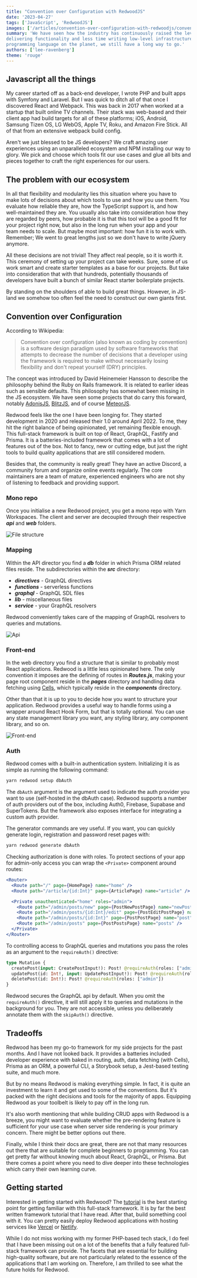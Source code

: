```yaml
---
title: "Convention over Configuration with RedwoodJS"
date: '2023-04-27'
tags: ['JavaScript', 'RedwoodJS']
images: ['/articles/convention-over-configuration-with-redwoodjs/convention-over-configuration-with-redwoodjs.jpg']
summary: 'We have seen how the industry has continuously raised the level of abstraction to allow developers to spend more time
delivering functionality and less time writing low-level infrastructure. Even though JavaScript is the most versatile
programming language on the planet, we still have a long way to go.'
authors: ['lee-ravenberg']
theme: 'rouge'
---
```


## Javascript all the things

My career started off as a back-end developer, I wrote PHP and built apps with Symfony and Laravel.
But I was quick to ditch all of that once I discovered React and Webpack. This was back in 2017 when worked at a startup
that built online TV channels. Their stack was web-based and their client app had build targets for all of these
platforms; iOS, Android, Samsung Tizen OS, LG WebOS, Apple TV, Roku, and Amazon Fire Stick. All of that from an
extensive webpack build config.

Aren't we just blessed to be JS developers? We craft amazing user experiences using an unparalleled ecosystem and NPM
installing our way to glory. We pick and choose which tools fit our use cases and glue all bits and pieces together to
craft the right experiences for our users.

## The problem with our ecosystem

In all that flexibility and modularity lies this situation where you have to make lots of decisions about which tools to
use and how you use them. You evaluate how reliable they are, how the TypeScript support is, and how well-maintained they
are. You usually also take into consideration how they are regarded by peers, how probable it is that this tool will be
a good fit for your project right now, but also in the long run when your app and your team needs to scale. But maybe
most important: how fun it is to work with. Remember; We went to great lengths just so we don't have to write jQuery anymore.

All these decisions are not trivial! They affect real people, so it is worth it. This ceremony of setting up your
project can take weeks. Sure, some of us work smart and create starter templates as a base for our projects. But
take into consideration that with that hundreds, potentially thousands of developers have built a bunch of similar React starter boilerplate projects.

By standing on the shoulders of able to build great things. However, in JS-land we somehow too often feel the need to
construct our own giants first.

## Convention over Configuration

According to Wikipedia:

> Convention over configuration (also known as coding by convention) is a software design paradigm used by software
> frameworks that attempts to decrease the number of decisions that a developer using the framework is required to make
> without necessarily losing flexibility and don't repeat yourself (DRY) principles.

The concept was introduced by David Heinemeier Hansson to describe the philosophy behind the Ruby on Rails framework. It is related to
earlier ideas such as sensible defaults. This philosophy has somewhat been missing in the JS ecosystem. We have seen some projects that do carry this forward,
notably [AdonisJS](https://adonisjs.com/), [BlitzJS](https://blitzjs.com/), and of course [MeteorJS](https://www.meteor.com/).

Redwood feels like the one I have been longing for. They started development in 2020
and released their 1.0 around April 2022. To me, they hit the right balance of being opinionated, yet remaining flexible
enough. This full-stack framework is built on top of React, GraphQL, Fastify and Prisma. It is a batteries-included framework
that comes with a lot of features out of the box. Not to fancy, new or cutting edge, but just the right tools to build
quality applications that are still considered modern.

Besides that, the community is really great! They have an active Discord, a community forum and organize online events
regularly. The core maintainers are a team of mature, experienced engineers who are not shy of listening to feedback
and providing support.

### Mono repo

Once you initialise a new Redwood project, you get a mono repo with Yarn Workspaces. The client and server are decoupled through their respective **_api_** and **_web_** folders.

![File structure](/articles/convention-over-configuration-with-redwoodjs/filestructure.png)

### Mapping

Within the API director you find a **_db_** folder in which Prisma ORM related files reside. The subdirectories within the **_src_** directory:

- _**directives**_ - GraphQL directives
- _**functions**_ - serverless functions
- _**graphql**_ - GraphQL SDL files
- _**lib**_ - miscellaneous files
- _**service**_ - your GraphQL resolvers

Redwood conveniently takes care of the mapping of GraphQL resolvers to queries and mutations.

![Api](/articles/convention-over-configuration-with-redwoodjs/api.png)

### Front-end

In the web directory you find a structure that is similar to probably most React applications. Redwood is a little less opinionated here.
The only convention it imposes are the defining of routes in **_Routes.js_**, making your page root component reside in the **_pages_** directory and handling data fetching using [Cells](https://redwoodjs.com/docs/cells), which typically reside in the _**components**_ directory.

Other than that it is up to you to decide how you want to structure your application. Redwood provides a useful way to handle forms using a wrapper around React Hook Form, but that is totally optional. You can use any state management library you want, any styling library, any component library, and so on.

![Front-end](/articles/convention-over-configuration-with-redwoodjs/front-end.png)

### Auth

Redwood comes with a built-in authentication system. Initializing it is as simple as running the following command:

```bash
yarn redwood setup dbAuth
```

The `dbAuth` argument is the argument used to indicate the auth provider you want to use (self-hosted in the dbAuth case).
Redwood supports a number of auth providers out of the box, including Auth0, Firebase, Supabase and SuperTokens.
But the framework also exposes interface for integrating a custom auth provider.

The generator commands are vey useful. If you want, you can quickly generate login, registration and password reset pages with:

```bash
yarn redwood generate dbAuth
```

Checking authorization is done with roles. To protect sections of your app for admin-only access you can wrap the `<Private>` component around routes:

```jsx
<Router>
  <Route path="/" page={HomePage} name="home" />
  <Route path="/article/{id:Int}" page={ArticlePage} name="article" />

  <Private unauthenticated="home" roles="admin">
    <Route path="/admin/posts/new" page={PostNewPostPage} name="newPost" />
    <Route path="/admin/posts/{id:Int}/edit" page={PostEditPostPage} name="editPost" />
    <Route path="/admin/posts/{id:Int}" page={PostPostPage} name="post" />
    <Route path="/admin/posts" page={PostPostsPage} name="posts" />
  </Private>
</Router>
```

To controlling access to GraphQL queries and mutations you pass the roles as an argument to the `requireAuth()` directive:

```graphql
type Mutation {
  createPost(input: CreatePostInput!): Post! @requireAuth(roles: ["admin"])
  updatePost(id: Int!, input: UpdatePostInput!): Post! @requireAuth(roles: ["admin"])
  deletePost(id: Int!): Post! @requireAuth(roles: ["admin"])
}
```

Redwood secures the GraphQL api by default. When you omit the `requireAuth()` directive, it will still apply it to queries
and mutations in the background for you. They are not accessible, unless you deliberately annotate them with the
`skipAuth()` directive.

## Tradeoffs

Redwood has been my go-to framework for my side projects for the past months. And I have not looked back. It provides
a batteries included developer experience with baked in routing, auth, data fetching (with Cells), Prisma as an ORM, a powerful CLI,
a Storybook setup, a Jest-based testing suite, and much more.

But by no means Redwood is making everything simple. In fact, it is quite an investment to learn it and get used to some
of the conventions. But it's packed with the right decisions and tools for the majority of apps. Equipping Redwood as
your toolbelt is likely to pay off in the long run.

It's also worth mentioning that while building CRUD apps with Redwood is a breeze, you might want to evaluate whether the
pre-rendering feature is sufficient for your use case when server side rendering is your primary concern. There might be
better options out there.

Finally, while I think their docs are great, there are not that many resources out there that are suitable for complete
beginners to programming. You can get pretty far without knowing much about React, GraphQL, or Prisma. But there comes
a point where you need to dive deeper into these technologies which carry their own learning curve.

## Getting started

Interested in getting started with Redwood? The [tutorial](https://redwoodjs.com/docs/tutorial/foreword) is the best
starting point for getting familiar with this full-stack framework. It is by far the best written framework tutorial
that I have read. After that, build something cool with it. You can pretty easily deploy Redwood applications
with hosting services like [Vercel](https://vercel.com/) or [Netlify](https://www.netlify.com/).

While I do not miss working with my former PHP-based tech stack, I do feel that I have been missing out on a lot of the
benefits that a fully featured full-stack framework can provide. The facets that are essential for building high-quality
software, but are not particularly related to the essence of the applications that I am working on. Therefore, I am
thrilled to see what the future holds for Redwood.
